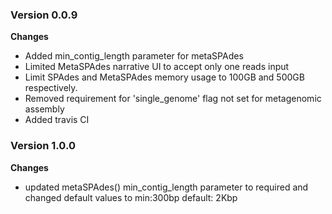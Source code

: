 ### Version 0.0.9
__Changes__
- Added min_contig_length parameter for metaSPAdes 
- Limited MetaSPAdes narrative UI to accept only one reads input
- Limit SPAdes and MetaSPAdes memory usage to 100GB and 500GB respectively.
- Removed requirement for 'single_genome' flag not set for metagenomic assembly
- Added travis CI



### Version 1.0.0
__Changes__
- updated metaSPAdes() min_contig_length parameter to required and changed default values to min:300bp default: 2Kbp

